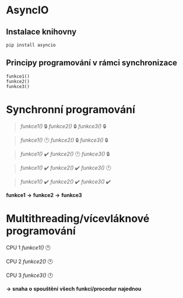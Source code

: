 # AsyncIO 


## Instalace knihovny
```
pip install asyncio
```
## Principy programování v rámci synchronizace
```
funkce1()
funkce2()
funkce3()
```
# Synchronní programování
>*funkce1()* 🔒
>*funkce2()* 🔒
>*funkce3()* 🔒

>*funkce1()* 🕐
>*funkce2()* 🔒
>*funkce3()* 🔒

>*funkce1()* ✔️
>*funkce2()* 🕐
>*funkce3()* 🔒

>*funkce1()* ✔️
>*funkce2()* ✔️
>*funkce3()* 🕐

>*funkce1()* ✔️
>*funkce2()* ✔️
>*funkce3()* ✔️

**funkce1** **->** **funkce2** **->** **funkce3**

# Multithreading/vícevláknové programování

CPU 1
*funkce1()* 🕐

CPU 2
*funkce2()* 🕐

CPU 3
*funkce3()* 🕐

**->** **snaha** **o** **spouštění** **všech** **funkcí/procedur** **najednou**


